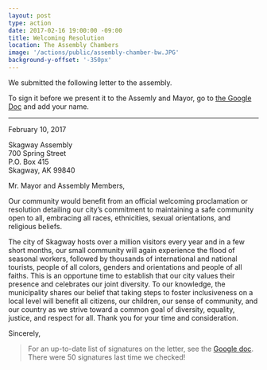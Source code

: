 ```yaml
---
layout: post
type: action
date: 2017-02-16 19:00:00 -09:00
title: Welcoming Resolution
location: The Assembly Chambers
image: '/actions/public/assembly-chamber-bw.JPG'
background-y-offset: '-350px'
---
```


We submitted the following letter to the assembly.

To sign it before we present it to the Assemly and Mayor, go to [the Google Doc](https://docs.google.com/document/d/1BR1SM4p3krHb1DhgNtzF_PNxTZfLLZrI8ATKfmelCQY/edit) and add your name.

---

February 10, 2017

Skagway Assembly<br/>
700 Spring Street<br/>
P.O. Box 415<br/>
Skagway, AK 99840<br/>


Mr. Mayor and Assembly Members,

Our community would benefit from an official welcoming proclamation or resolution detailing our city’s commitment to maintaining a safe community open to all, embracing all races, ethnicities, sexual orientations, and religious beliefs.

The city of Skagway hosts over a million visitors every year and in a few short months, our small community will again experience the flood of seasonal workers, followed by thousands of international and national tourists, people of all colors, genders and orientations and people of all faiths. This is an opportune time to establish that our city values their presence and celebrates our joint diversity. To our knowledge, the municipality shares our belief that taking steps to foster inclusiveness on a local level will benefit all citizens, our children, our sense of community, and our country as we strive toward a common goal of diversity, equality, justice, and respect for all. Thank you for your time and consideration.

Sincerely,

> For an up-to-date list of signatures on the letter, see the [Google doc](https://docs.google.com/document/d/1BR1SM4p3krHb1DhgNtzF_PNxTZfLLZrI8ATKfmelCQY/edit). There were 50 signatures last time we checked!



